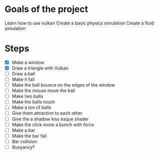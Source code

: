 # Goals of the project
Learn how to use vulkan
Create a basic physics simulation
Create a fluid simulation

# Steps
- [x] Make a window
- [x] Draw a triangle with Vulkan
- [ ] Draw a ball
- [ ] Make it fall
- [ ] Make the ball bounce on the edges of the window
- [ ] Make the mouse move the ball
- [ ] Make two balls
- [ ] Make the balls touch
- [ ] Make a ton of balls
- [ ] Give them attraction to each other
- [ ] Give the a shadow kiss esque shader
- [ ] Make the click move a bunch with force
- [ ] Make a bar
- [ ] Make the bar fall
- [ ] Bar collision
- [ ] Buoyancy?